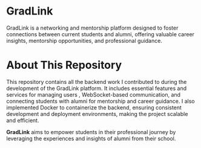 # GradLink  

GradLink is a networking and mentorship platform designed to foster connections between current students and alumni, offering valuable career insights, mentorship opportunities, and professional guidance.  

# About This Repository  

This repository contains all the backend work I contributed to during the development of the GradLink platform. It includes essential features and services for managing users , WebSocket-based communication, and connecting students with alumni for mentorship and career guidance. 
I also implemented Docker to containerize the backend, ensuring consistent development and deployment environments, making the project scalable and efficient.




**GradLink** aims to empower students in their professional journey by leveraging the experiences and insights of alumni from their school.  



